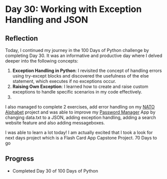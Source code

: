 # Day 30: Working with Exception Handling and JSON

## Reflection  
  Today, I continued my journey in the 100 Days of Python challenge by completing Day 30. It was an informative and productive day where I delved deeper into the following concepts:

  1. **Exception Handling in Python**: I revisited the concept of handling errors using try-except blocks and discovered the usefulness of the else statement, which executes if no exceptions occur.
  2. **Raising Own Exception**: I learned how to create and raise custom exceptions to handle specific scenarios in my code effectively.
  3. 

  I also managed to complete 2 exercises, add error handling on my [NATO Alphabet](https://github.com/johnivanpuayap/NatoAlphabet) project and was able to improve my [Password Manager](https://github.com/johnivanpuayap/PasswordManager) App by changing data.txt to a JSON, adding exception handling, adding a search website feature and also adding messageboxes.

  I was able to learn a lot today! I am actually excited that I took a look for next days project which is a Flash Card App Capstone Project. 70 Days to go 

## Progress
 - Completed Day 30 of 100 Days of Python